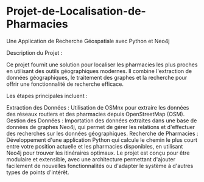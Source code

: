 # Projet-de-Localisation-de-Pharmacies
Une Application de Recherche Géospatiale avec Python et Neo4j
 
 
 Description du Projet : 
 
Ce projet fournit une solution pour localiser les pharmacies les plus proches en utilisant des outils géographiques modernes. Il combine l'extraction de données géographiques, le traitement des graphes et la recherche pour offrir une fonctionnalité de recherche efficace.

Les étapes principales incluent :

Extraction des Données : Utilisation de OSMnx pour extraire les données des réseaux routiers et des pharmacies depuis OpenStreetMap (OSM).
Gestion des Données : Importation des données extraites dans une base de données de graphes Neo4j, qui permet de gérer les relations et d'effectuer des recherches sur les données géographiques.
Recherche de Pharmacies : Développement d'une application Python qui calcule le chemin le plus court entre votre position actuelle et les pharmacies disponibles, en utilisant Neo4j pour trouver les itinéraires optimaux.
Le projet est conçu pour être modulaire et extensible, avec une architecture permettant d'ajouter facilement de nouvelles fonctionnalités ou d'adapter le système à d'autres types de points d'intérêt.
